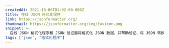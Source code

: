 ```yaml
---
createdAt: 2021-10-06T01:02:00.000Z
title: 在线 JSON 格式化程序
link: https://jsonformatter.org/
thumbnail: https://jsonformatter.org/img/favicon.png
snippet: >-
  在线 JSON 格式化程序和 JSON 验证器将格式化 JSON 数据，并帮助验证、将 JSON 转换为 XML、JSON 转换为 CSV。保存和共享 JSON。
tags: ["json", "格式化程序"]
---
```

